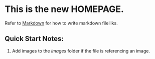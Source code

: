 # This is the new **HOMEPAGE**.
Refer to [Markdown](http://daringfireball.net/projects/markdown/) for how to write markdown filelllks.
## Quick Start Notes:
1. Add images to the *images* folder if the file is referencing an image.
